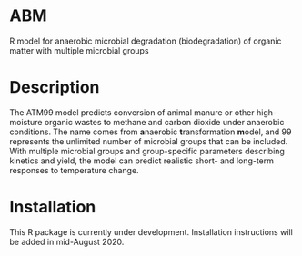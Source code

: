 # ABM
R model for anaerobic microbial degradation (biodegradation) of organic matter with multiple microbial groups

# Description
The ATM99 model predicts conversion of animal manure or other high-moisture organic wastes to methane and carbon dioxide under anaerobic conditions.
The name comes from **a**naerobic **t**ransformation **m**odel, and 99 represents the unlimited number of microbial groups that can be included. 
With multiple microbial groups and group-specific parameters describing kinetics and yield, the model can predict realistic short- and long-term responses to temperature change.


# Installation
This R package is currently under development. Installation instructions will be added in mid-August 2020.
